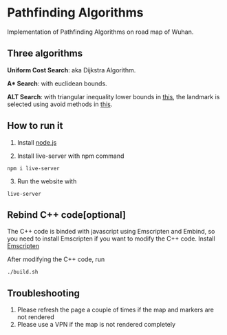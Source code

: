 # Pathfinding Algorithms

Implementation of Pathfinding Algorithms on road map of Wuhan.

## Three algorithms

**Uniform Cost Search**: aka Dijkstra Algorithm.

**A\* Search**: with euclidean bounds.

**ALT Search**: with triangular inequality lower bounds in [this](https://www.cs.princeton.edu/courses/archive/spr06/cos423/Handouts/GH05.pdf), the landmark is selected using avoid methods in [this](https://www.cs.princeton.edu/courses/archive/spr06/cos423/Handouts/GW05.pdf).

## How to run it

1. Install [node.js](https://nodejs.org/en/download/)

2. Install live-server with npm command

```
npm i live-server
```

3. Run the website with

```
live-server
```

## Rebind C++ code[optional]

The C++ code is binded with javascript using Emscripten and Embind, so you need to install Emscripten if you want to modify the C++ code.
Install [Emscripten](https://emscripten.org/docs/getting_started/downloads.html)

After modifying the C++ code, run 
```
./build.sh
```

## Troubleshooting
1. Please refresh the page a couple of times if the map and markers are not rendered
2. Please use a VPN if the map is not rendered completely


